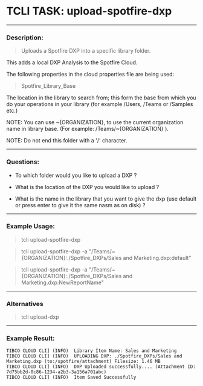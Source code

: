 # TCLI TASK: upload-spotfire-dxp

---
### Description:

> Uploads a Spotfire DXP into a specific library folder.

This adds a local DXP Analysis to the Spotfire Cloud.

The following properties in the cloud properties file are being used:

> Spotfire_Library_Base

The location in the library to search from; this form the base from which you do your operations in your library (for example /Users, /Teams or /Samples etc.)

NOTE: You can use \~{ORGANIZATION}, to use the current organization name in library base. (For example: /Teams/\~{ORGANIZATION} ).

NOTE: Do not end this folder with a '/' character.

---
### Questions:

* To which folder would you like to upload a DXP ?

* What is the location of the DXP you would like to upload ?

* What is the name in the library that you want to give the dxp (use default or press enter to give it the same nasm as on disk) ?

---
### Example Usage:

> tcli upload-spotfire-dxp

> tcli upload-spotfire-dxp -a "/Teams/~{ORGANIZATION}:./Spotfire_DXPs/Sales and Marketing.dxp:default"

> tcli upload-spotfire-dxp -a "/Teams/~{ORGANIZATION}:./Spotfire_DXPs/Sales and Marketing.dxp:NewReportName"

---
### Alternatives
> tcli upload-dxp

---
### Example Result:

```console
TIBCO CLOUD CLI] (INFO)  Library Item Name: Sales and Marketing
TIBCO CLOUD CLI] (INFO)  UPLOADING DXP: ./Spotfire_DXPs/Sales and Marketing.dxp (to:/spotfire/attachment) Filesize: 1.46 MB
TIBCO CLOUD CLI] (INFO)  DXP Uploaded successfully.... (Attachment ID: 7d75bb2d-0c86-1234-a2b3-3a156a701abc)
TIBCO CLOUD CLI] (INFO)  Item Saved Successfully 
```
